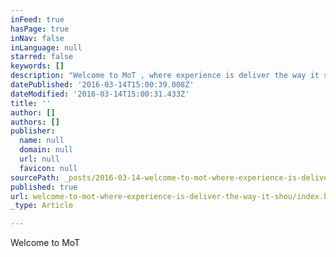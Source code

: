 ```yaml
---
inFeed: true
hasPage: true
inNav: false
inLanguage: null
starred: false
keywords: []
description: "Welcome to MoT , where experience is deliver the way it should be.\_"
datePublished: '2016-03-14T15:00:39.008Z'
dateModified: '2016-03-14T15:00:31.433Z'
title: ''
author: []
authors: []
publisher:
  name: null
  domain: null
  url: null
  favicon: null
sourcePath: _posts/2016-03-14-welcome-to-mot-where-experience-is-deliver-the-way-it-shou.md
published: true
url: welcome-to-mot-where-experience-is-deliver-the-way-it-shou/index.html
_type: Article

---
```

Welcome to MoT